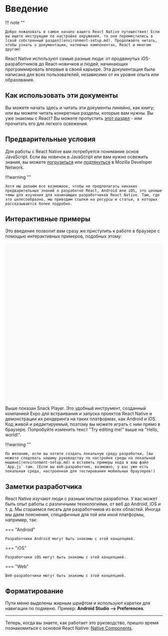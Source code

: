 # Введение

!!! note ""

    Добро пожаловать в самое начало вашего React Native путешествия! Если вы ищете инструкции по настройке окружения, то они переместились в [свой собственный раздел](environment-setup.md). Продолжайте читать, чтобы узнать о документации, нативных компонентах, React и многом другом!

React Native используют самые разные люди: от продвинутых iOS-разработчиков до React-новичков и людей, начинающих программировать впервые в своей карьере. Эта документация была написана для всех пользователей, независимо от их уровня опыта или образования.

## Как использовать эти документы

Вы можете начать здесь и читать эти документы линейно, как книгу; или вы можете читать конкретные разделы, которые вам нужны. Вы уже знакомы с React? Вы можете пропустить [этот раздел](intro-react.md) - или прочитать его для легкого освежения.

## Предварительные условия

Для работы с React Native вам потребуется понимание основ JavaScript. Если вы новичок в JavaScript или вам нужно освежить знания, вы можете [погрузиться](https://developer.mozilla.org/docs/Web/JavaScript) или [подтянуться](https://developer.mozilla.org/docs/Web/JavaScript/A_re-introduction_to_JavaScript) в Mozilla Developer Network.

!!!warning ""

    Хотя мы делаем все возможное, чтобы не предполагать никаких предварительных знаний о разработке React, Android или iOS, это ценные темы для изучения для начинающих разработчиков React Native. Там, где это целесообразно, мы приводим ссылки на ресурсы и статьи, в которых рассказывается более подробно.

## Интерактивные примеры

Это введение позволит вам сразу же приступить к работе в браузере с помощью интерактивных примеров, подобных этому:

<div data-snack-id="@bndby/hello-world" data-snack-platform="web" data-snack-preview="true" data-snack-theme="light" style="overflow:hidden;background:#F9F9F9;border:1px solid var(--color-border);border-radius:4px;height:505px;width:100%"></div>
<script async src="https://snack.expo.dev/embed.js"></script>

Выше показан Snack Player. Это удобный инструмент, созданный компанией Expo для встраивания и запуска проектов React Native и демонстрации их рендеринга на таких платформах, как Android и iOS. Код живой и редактируемый, поэтому вы можете играть с ним прямо в браузере. Попробуйте изменить текст "Try editing me!" выше на "Hello, world!".

!!!warning ""

    По желанию, если вы хотите создать локальную среду разработки, [вы можете следовать нашему руководству по настройке среды на локальной машине](environment-setup.md) и вставить примеры кода в ваш файл `App.js` там. (Если вы веб-разработчик, возможно, у вас уже есть локальная среда, настроенная для тестирования мобильных браузеров!)

## Заметки разработчика

React Native изучают люди с разным опытом разработки. У вас может быть опыт работы с различными технологиями, от веб до Android, iOS и т. д. Мы стараемся писать для разработчиков из всех областей. Иногда мы даем пояснения, специфичные для той или иной платформы, например, так:

=== "Android"

    Разработчики Android могут быть знакомы с этой концепцией.

=== "iOS"

    Разработчики iOS могут быть знакомы с этой концепцией.

=== "Web"

    Веб-разработчики могут быть знакомы с этой концепцией.

## Форматирование

Пути меню выделены жирным шрифтом и используют каретки для навигации по подменю. Пример: **Android Studio --> Preferences**.

---

Теперь, когда вы знаете, как работает это руководство, пришло время познакомиться с основой React Native: [Native Components](intro-react-native-components.md).

<!-- 0002.part.md -->
